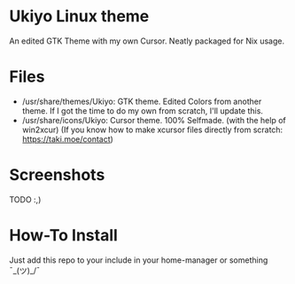 # Ukiyo Linux theme
An edited GTK Theme with my own Cursor. Neatly packaged for Nix usage.

# Files
* /usr/share/themes/Ukiyo: GTK theme. Edited Colors from another theme. If I got the time to do my own from scratch, I'll update this.
* /usr/share/icons/Ukiyo: Cursor theme. 100% Selfmade. (with the help of win2xcur) (If you know how to make xcursor files directly from scratch: https://taki.moe/contact)

# Screenshots

TODO :,)

# How-To Install

Just add this repo to your include in your home-manager or something ¯\_(ツ)_/¯

